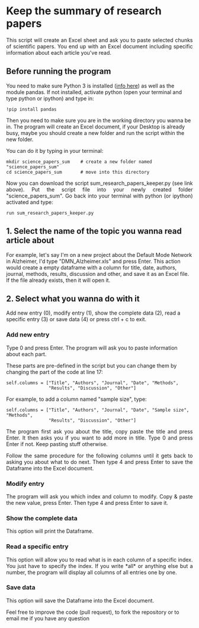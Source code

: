 # Keep the summary of research papers
<p align="justify"> 
This script will create an Excel sheet and ask you to paste selected chunks of scientific papers. You end up with an Excel document including specific information about each article you've read.
</p>

## Before running the program
You need to make sure Python 3 is installed (<a href="http://jeremylefortbesnard.de/LearnPythonandML/">info here</a>) as well as the module pandas. If not installed, activate python (open your terminal and type python or ipython) and type in:
```
!pip install pandas
```

Then you need to make sure you are in the working directory you wanna be in. The program will create an Excel document, if your Desktop is already busy, maybe you should create a new folder and run the script within the new folder.

You can do it by typing in your terminal:
```
mkdir science_papers_sum    # create a new folder named "science_papers_sum"
cd science_papers_sum       # move into this directory
```
<p align="justify"> 
Now you can download the script sum_research_papers_keeper.py (see link above).
Put the script file into your newly created folder "science_papers_sum".
Go back into your terminal with python (or ipython) activated and type:
</p>

```
run sum_research_papers_keeper.py
```

## 1. Select the name of the topic you wanna read article about

For example, let's say I'm on a new project about the Default Mode Network in Alzheimer, I'd type "DMN_Alzheimer.xls" and press Enter. This action would create a empty dataframe with a column for title, date, authors, journal, methods, results, discussion and other,  and save it as an Excel file. If the file already exists, then it will open it.

## 2. Select what you wanna do with it

Add new entry (0), modify entry (1), show the complete data (2), read a specific entry (3) or save data (4) or press ctrl + c to exit.

### Add new entry

Type 0 and press Enter. The program will ask you to paste information about each part.

These parts are pre-defined in the script but you can change them by changing the part of the code at line 17:
```
self.columns = ["Title", "Authors", "Journal", "Date", "Methods",
                "Results", "Discussion", "Other"]
```
For example, to add a column named "sample size", type:
```
self.columns = ["Title", "Authors", "Journal", "Date", "Sample size", "Methods",
                "Results", "Discussion", "Other"]
```
<p align="justify"> 
The program first ask you about the title, copy paste the title and press Enter.
It then asks you if you want to add more in title. Type 0 and press Enter if not. Keep pasting stuff otherwise.
</p>
<p align="justify"> 
Follow the same procedure for the following columns until it gets back to asking you about what to do next.
Then type 4 and press Enter to save the Dataframe into the Excel document.
</p>

### Modify entry
<p align="justify"> 
The program will ask you which index and column to modify. Copy & paste the new value, press Enter. Then type 4 and press Enter to save it.
</p>

### Show the complete data

This option will print the Dataframe.

### Read a specific entry
<p align="justify"> 
This option will allow you to read what is in each column of a specific index. You just have to specify the index.
If you write *all* or anything else but a number, the program will display all columns of all entries one by one.
</p>

### Save data

This option will save the Dataframe into the Excel document.


Feel free to improve the code (pull request), to fork the repository or to email me if you have any question
